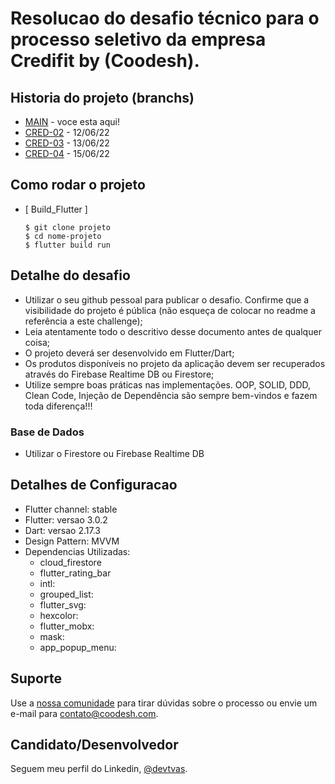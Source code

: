 <h1>Resolucao do desafio técnico para o processo seletivo da empresa Credifit by (Coodesh).</h1>

## Historia do projeto (branchs)

- [MAIN](https://github.com/devtvas/flutter_challenge_credifit/tree/main) - voce esta aqui!
- [CRED-02](https://github.com/devtvas/flutter_challenge_credifit/tree/CRED-02) - 12/06/22
- [CRED-03](https://github.com/devtvas/flutter_challenge_credifit/tree/CRED-03) - 13/06/22
- [CRED-04](https://github.com/devtvas/flutter_challenge_credifit/tree/CRED-04) - 15/06/22

<h2>Como rodar o projeto</h2>

  + [ Build_Flutter ]

    ```
    $ git clone projeto
    $ cd nome-projeto
    $ flutter build run
    ```
    
<h2>Detalhe do desafio</h2>

* Utilizar o seu github pessoal para publicar o desafio. Confirme que a visibilidade do projeto é pública (não esqueça de colocar no readme a referência a este challenge); 
* Leia atentamente todo o descritivo desse documento antes de qualquer coisa; 
* O projeto deverá ser desenvolvido em Flutter/Dart; 
* Os produtos disponíveis no projeto da aplicação devem ser recuperados através do Firebase Realtime DB ou Firestore; 
* Utilize sempre boas práticas nas implementações. OOP, SOLID, DDD, Clean Code, Injeção de Dependência são sempre bem-vindos e fazem toda diferença!!!

###  Base de Dados

 
* Utilizar o Firestore ou Firebase Realtime DB

<h2>Detalhes de Configuracao</h2>
  
  + Flutter channel: stable 
  + Flutter: versao 3.0.2
  + Dart: versao 2.17.3
  + Design Pattern: MVVM
  + Dependencias Utilizadas:  
    - cloud_firestore
    - flutter_rating_bar
    - intl: 
    - grouped_list:
    - flutter_svg:
    - hexcolor:
    - flutter_mobx:
    - mask: 
    - app_popup_menu: 


## Suporte

Use a [nossa comunidade](https://coodesh.com/desenvolvedores#community) para tirar dúvidas sobre o processo ou envie um e-mail para contato@coodesh.com.

## Candidato/Desenvolvedor

Seguem meu perfil do Linkedin, [@devtvas](https://www.linkedin.com/in/devtvas/).
